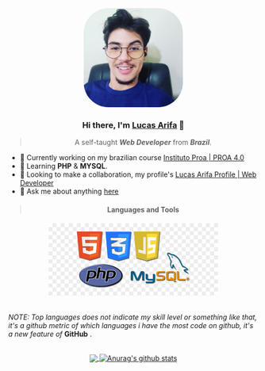 <div align="center">
<a href="">
  <img style="border-radius:50px;" alt="Lucas Arifa | Web Developer" width="200px" src="imagens\LucasArifa-icon.jpeg" />
</a>
<h3 align="center">Hi there, I'm <a href="https://github.com/LucasArifa">Lucas Arifa</a> 👋</h3>

> A self-taught _**Web Developer**_ from _**Brazil**_.

</div>

- 🔭 Currently working on my brazilian course [Instituto Proa | PROA 4.0](https://github.com/LucasArifa/PROA4.0)
- 🌱 Learning **PHP** & **MYSQL**.
- 👯 Looking to make a collaboration, my profile's [Lucas Arifa Profile | Web Developer ](https://github.com/LucasArifa)
- 💬 Ask me about anything [here](https://github.com/LucasArifa/LucasArifa/issues)

> <h4 align="center">Languages and Tools</h4>

<div align="center">
<img src="imagens\html-Css-Html-Js-Php-MySql.png">
</div>

</br>

_NOTE: Top languages does not indicate my skill level or something like that, it's a github metric of which languages i have the most code on github, it's a new feature of_ **GitHub** .

</br>

<div align="center">
<a href="https://github.com/anuraghazra/github-readme-stats">

  <img align="center" src="https://github-readme-stats.vercel.app/api/top-langs/?username=LucasArifa&layout=compact&theme=radical" />
</a>
<a href="https://github.com/anuraghazra/github-readme-stats">
  <img align="center" src="https://github-readme-stats.vercel.app/api?username=LucasArifa&show_icons=true&include_all_commits=true&theme=radical" alt="Anurag's github stats" />
</a>
</div>